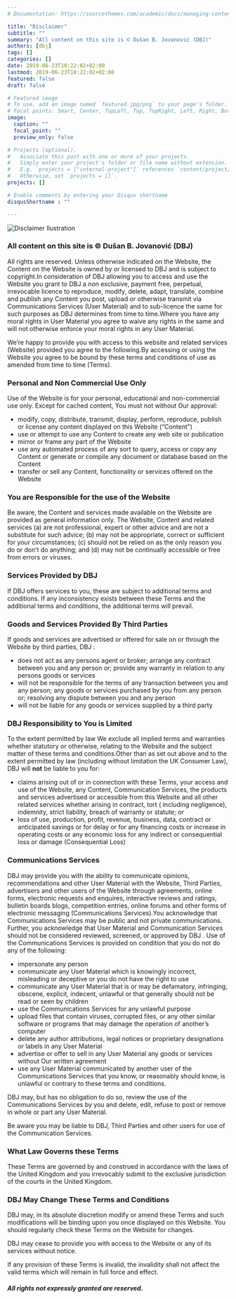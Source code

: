 ```yaml
---
# Documentation: https://sourcethemes.com/academic/docs/managing-content/

title: "Disclaimer"
subtitle: ""
summary: "All content on this site is © Dušan B. Jovanović (DBJ)"
authors: [dbj]
tags: []
categories: []
date: 2019-06-23T10:22:02+02:00
lastmod: 2019-06-23T10:22:02+02:00
featured: false
draft: false

# Featured image
# To use, add an image named `featured.jpg/png` to your page's folder.
# Focal points: Smart, Center, TopLeft, Top, TopRight, Left, Right, BottomLeft, Bottom, BottomRight.
image:
  caption: ""
  focal_point: ""
  preview_only: false

# Projects (optional).
#   Associate this post with one or more of your projects.
#   Simply enter your project's folder or file name without extension.
#   E.g. `projects = ["internal-project"]` references `content/project/deep-learning/index.md`.
#   Otherwise, set `projects = []`.
projects: []

# Enable comments by entering your Disqus shortname
disqusShortname : ""

---
```


![Disclaimer Ilustration](featured.jpg)
### All content on this site is © Dušan B. Jovanović (DBJ)

All rights are reserved. Unless otherwise indicated on the Website, the Content on the Website is owned by or licensed to DBJ and is subject to copyright.In consideration of DBJ allowing you to access and use the Website you grant to DBJ a non exclusive, payment free, perpetual, irrevocable licence to reproduce, modify, delete, adapt, translate, combine and publish any Content you post, upload or otherwise transmit via Communications Services (User Material) and to sub-licence the same for such purposes as DBJ determines from time to time.Where you have any moral rights in User Material you agree to waive any rights in the same and will not otherwise enforce your moral rights in any User Material.

We’re happy to provide you with access to this website and related services (Website) provided you agree to the following.By accessing or using the Website you agree to be bound by these terms and conditions of use as amended from time to time (Terms).

### Personal and Non Commercial Use Only

Use of the Website is for your personal, educational and non-commercial use only.  Except for cached content,  You must not without Our approval:

- modify, copy, distribute, transmit, display, perform, reproduce, publish or license any content displayed on this Website (“Content”)
- use or attempt to use any Content to create any web site or publication
- mirror or frame any part of the Website
- use any automated process of any sort to query, access or copy any Content or generate or compile any document or database based on the Content
- transfer or sell any Content, functionality or services offered on the Website

### You are Responsible for the use of the Website

Be aware, the Content and services made available on the Website are provided as general information only.  The Website, Content and related services (a) are not professional, expert or other advice and are not a substitute for such advice; (b) may not be appropriate, correct or sufficient for your circumstances; (c) should not be relied on as the only reason you do or don’t do anything; and (d) may not be continually accessible or free from errors or viruses.

### Services Provided by DBJ

If DBJ offers services to you, these are subject to additional terms and conditions.  If any inconsistency exists between these Terms and the additional terms and conditions, the additional terms will prevail.

### Goods and Services Provided By Third Parties

If goods and services are advertised or offered for sale on or through the Website by third parties, DBJ :

- does not act as any persons agent or broker;  arrange any contract between you and any person or; provide any warranty in relation to any persons goods or services
- will not be responsible for the terms of any transaction between you and any person; any goods or services purchased by you from any person or; resolving any dispute between you and any person
- will not be liable for any goods or services supplied by a third party

### DBJ Responsibility to You is Limited

To the extent permitted by law We exclude all implied terms and warranties whether statutory or otherwise, relating to the Website and the subject matter of these terms and conditions.Other than as set out above and to the extent permitted by law (including without limitation the UK Consumer Law),  DBJ  will **not** be liable to you for:

- claims arising out of or in connection with these Terms, your access and use of the Website, any Content,  Communication Services, the products and services advertised or accessible from this Website and all other related services whether arising in contract, tort ( including negligence), indemnity, strict liability, breach of warranty or statute; or
- loss of use, production, profit, revenue, business, data, contract  or anticipated savings or for delay or for any financing costs or increase in operating costs or any  economic loss for any indirect or consequential loss or damage (Consequential Loss)

### Communications Services

DBJ may provide you with the ability to communicate opinions, recommendations and other User Material with the Website, Third Parties, advertisers and other users of the Website through agreements, online forms, electronic requests and enquires, interactive reviews and ratings, bulletin boards blogs, competition entries, online forums and other forms of electronic messaging (Communications Services).You acknowledge that Communications Services may be public and not private communications. Further, you acknowledge that User Material and Communication Services should not be considered reviewed, screened, or approved by DBJ . Use of the Communications Services is provided on condition that you do not do any of the following:

- impersonate any person
- communicate any User Material which is knowingly incorrect, misleading or deceptive or you do not have the right to use
- communicate any User Material that is or may be defamatory, infringing, obscene, explicit, indecent, unlawful or that generally should not be read or seen by children
- use the Communications Services for any unlawful purpose
- upload files that contain viruses, corrupted files, or any other similar software or programs that may damage the operation of another’s computer
- delete any author attributions, legal notices or proprietary designations or labels in any User Material
- advertise or offer to sell in any User Material any goods or services without Our written agreement
- use any User Material communicated by another user of the Communications Services that you know, or reasonably should know, is unlawful or contrary to these terms and conditions.

DBJ may, but has no obligation to do so, review the use of the Communications Services by you and delete, edit, refuse to post or remove in whole or part any User Material.

Be aware you may be liable to DBJ, Third Parties and other users for use of the Communication Services.

### What Law Governs these Terms

These Terms are governed by and construed in accordance with the laws of the United Kingdom and you irrevocably submit to the exclusive jurisdiction of the courts in the United Kingdom.

### DBJ May Change These Terms and Conditions

DBJ may, in its absolute discretion modify or amend these Terms and such modifications will be binding upon you once displayed on this Website.  You should regularly check these Terms on the Website for changes. 

DBJ may cease to provide you with access to the Website or any of its services without notice.

If any provision of these Terms is invalid, the invalidity shall not affect the valid terms which will remain in full force and effect.

#### *All rights not expressly granted are reserved.*

